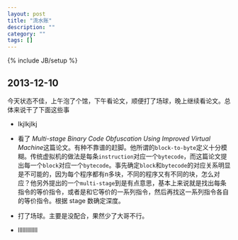 ```yaml
---
layout: post
title: "流水账"
description: ""
category: ""
tags: []
---
```

{% include JB/setup %}
## 2013-12-10
今天状态不佳，上午泡了个馆，下午看论文，顺便打了场球，晚上继续看论文。总体来说干了下面这些事

- lkjlkjlkj

- 看了 *Multi-stage Binary Code Obfuscation Using Improved Virtual
  Machine*这篇论文。有种不靠谱的赶脚。他所谓的`block-to-byte`定义十分模糊。传统虚拟机的做法是每条`instruction`对应一个`bytecode`，而这篇论文提出每一个`block`对应一个`bytecode`。事先确定`block`和`bytecode`的对应关系明显是不可能的，因为每个程序都有n多块，不同的程序又有不同的块，怎么对应？他另外提出的一个`multi-stage`到是有点意思，基本上来说就是找出每条指令的等价指令，或者是和它等价的一系列指令，然后再找这一系列指令各自的等价指令。根据
  stage 数确定深度。

- 打了场球。主要是没配合，果然少了大哥不行。

- lllllllllllll
